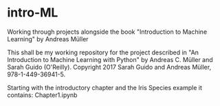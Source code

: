 # intro-ML
Working through projects alongside the book "Introduction to Machine Learning" by Andreas Müller

This shall be my working repository for the project described in "An Introduction to Machine Learning with Python" by Andreas C. Müller and Sarah Guido (O'Reilly). Copyright 2017 Sarah Guido and Andreas Müller, 978-1-449-36941-5.

Starting with the introductory chapter and the Iris Species example it contains: Chapter1.ipynb
